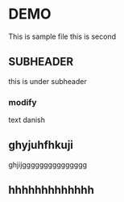 # DEMO

This is sample file 
this is second

## SUBHEADER
this is under subheader

### modify
text
danish

## ghyjuhfhkuji
ghjijggggggggggggggg
## hhhhhhhhhhhhh
